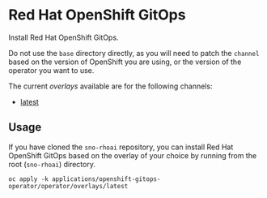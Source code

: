 # Red Hat OpenShift GitOps

Install Red Hat OpenShift GitOps.

Do not use the `base` directory directly, as you will need to patch the `channel` based on the version of OpenShift you are using, or the version of the operator you want to use.

The current *overlays* available are for the following channels:

* [latest](operator/overlays/latest)

## Usage

If you have cloned the `sno-rhoai` repository, you can install Red Hat OpenShift GitOps based on the overlay of your choice by running from the root (`sno-rhoai`) directory.

```
oc apply -k applications/openshift-gitops-operator/operator/overlays/latest
```

